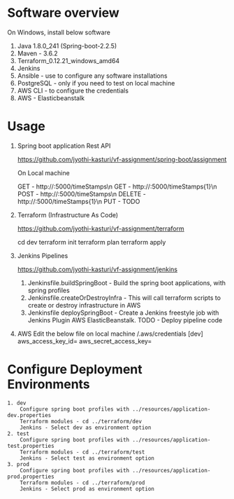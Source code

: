 # Software overview
On Windows, install below software

1. Java 1.8.0_241 (Spring-boot-2.2.5)
2. Maven - 3.6.2
3. Terraform_0.12.21_windows_amd64
4. Jenkins 
5. Ansible - use to configure any software installations
6. PostgreSQL - only if you need to test on local machine
7. AWS CLI - to configure the credentials
8. AWS - Elasticbeanstalk

# Usage

1. Spring boot application Rest API

    https://github.com/jyothi-kasturi/vf-assignment/spring-boot/assignment

    On Local machine

    GET - http://<ip>:5000/timeStamps\n
    GET - http://<ip>:5000/timeStamps{1}\n
    POST - http://<ip>:5000/timeStamps\n
    DELETE - http://<ip>:5000/timeStamps{1}\n
    PUT - TODO

2. Terraform (Infrastructure As Code) 

    https://github.com/jyothi-kasturi/vf-assignment/terraform

    cd dev
    terraform init
    terraform plan
    terraform apply
 
3. Jenkins Pipelines

    https://github.com/jyothi-kasturi/vf-assignment/jenkins 

    1. Jenkinsfile.buildSpringBoot - Build the spring boot applications, with spring profiles
    2. Jenkinsfile.createOrDestroyInfra - This will call terraform scripts to create or destroy infrastructure in AWS
    3. Jenkinsfile deploySpringBoot - Create a Jenkins freestyle job with Jenkins Plugin AWS ElasticBeanstalk.
        TODO - Deploy pipeline code

4. AWS 
    Edit the below file on local machine <username>/.aws/credentials
    [dev]
    aws_access_key_id=
    aws_secret_access_key=


# Configure Deployment Environments 

    1. dev
        Configure spring boot profiles with ../resources/application-dev.properties
        Terraform modules - cd ../terraform/dev 
        Jenkins - Select dev as environment option
    2. test 
        Configure spring boot profiles with ../resources/application-test.properties
        Terraform modules - cd ../terraform/test
        Jenkins - Select test as environment option
    3. prod 
        Configure spring boot profiles with ../resources/application-prod.properties
        Terraform modules - cd ../terraform/prod
        Jenkins - Select prod as environment option

